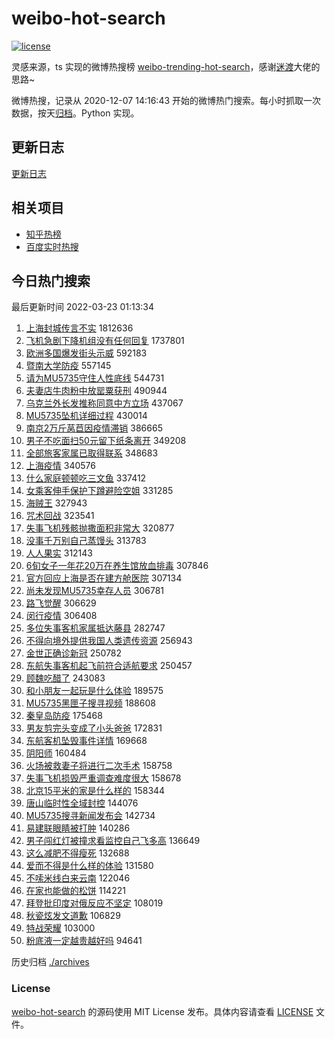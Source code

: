 # weibo-hot-search

[![license](https://img.shields.io/github/license/Arrackisarookie/weibo-hot-search)](https://github.com/Arrackisarookie/weibo-hot-search/blob/master/LICENSE)

灵感来源，ts 实现的微博热搜榜 [weibo-trending-hot-search](https://github.com/justjavac/weibo-trending-hot-search)，感谢[迷渡](https://github.com/justjavac)大佬的思路~

微博热搜，记录从 2020-12-07 14:16:43 开始的微博热门搜索。每小时抓取一次数据，按天[归档](./archives)。Python 实现。

## 更新日志
[更新日志](./UPDATE.md)

## 相关项目
+ [知乎热榜](https://github.com/Arrackisarookie/zhihu-top-search)
+ [百度实时热搜](https://github.com/Arrackisarookie/baidu-hot-search)

## 今日热门搜索

<!-- Rank Begin -->

最后更新时间 2022-03-23 01:13:34

1. [上海封城传言不实](https://s.weibo.com/weibo?q=%23%E4%B8%8A%E6%B5%B7%E5%B0%81%E5%9F%8E%E4%BC%A0%E8%A8%80%E4%B8%8D%E5%AE%9E%23&Refer=top) 1812636
1. [飞机急剧下降机组没有任何回复](https://s.weibo.com/weibo?q=%23%E9%A3%9E%E6%9C%BA%E6%80%A5%E5%89%A7%E4%B8%8B%E9%99%8D%E6%9C%BA%E7%BB%84%E6%B2%A1%E6%9C%89%E4%BB%BB%E4%BD%95%E5%9B%9E%E5%A4%8D%23&Refer=top) 1737801
1. [欧洲多国爆发街头示威](https://s.weibo.com/weibo?q=%23%E6%AC%A7%E6%B4%B2%E5%A4%9A%E5%9B%BD%E7%88%86%E5%8F%91%E8%A1%97%E5%A4%B4%E7%A4%BA%E5%A8%81%23&Refer=top) 592183
1. [暨南大学防疫](https://s.weibo.com/weibo?q=%E6%9A%A8%E5%8D%97%E5%A4%A7%E5%AD%A6%E9%98%B2%E7%96%AB&Refer=top) 557145
1. [请为MU5735守住人性底线](https://s.weibo.com/weibo?q=%23%E8%AF%B7%E4%B8%BAMU5735%E5%AE%88%E4%BD%8F%E4%BA%BA%E6%80%A7%E5%BA%95%E7%BA%BF%23&Refer=top) 544731
1. [夫妻店牛肉粉中放罂粟获刑](https://s.weibo.com/weibo?q=%23%E5%A4%AB%E5%A6%BB%E5%BA%97%E7%89%9B%E8%82%89%E7%B2%89%E4%B8%AD%E6%94%BE%E7%BD%82%E7%B2%9F%E8%8E%B7%E5%88%91%23&Refer=top) 490944
1. [乌克兰外长发推称同意中方立场](https://s.weibo.com/weibo?q=%23%E4%B9%8C%E5%85%8B%E5%85%B0%E5%A4%96%E9%95%BF%E5%8F%91%E6%8E%A8%E7%A7%B0%E5%90%8C%E6%84%8F%E4%B8%AD%E6%96%B9%E7%AB%8B%E5%9C%BA%23&Refer=top) 437067
1. [MU5735坠机详细过程](https://s.weibo.com/weibo?q=%23MU5735%E5%9D%A0%E6%9C%BA%E8%AF%A6%E7%BB%86%E8%BF%87%E7%A8%8B%23&Refer=top) 430014
1. [南京2万斤莴苣因疫情滞销](https://s.weibo.com/weibo?q=%23%E5%8D%97%E4%BA%AC2%E4%B8%87%E6%96%A4%E8%8E%B4%E8%8B%A3%E5%9B%A0%E7%96%AB%E6%83%85%E6%BB%9E%E9%94%80%23&Refer=top) 386665
1. [男子不吃面扫50元留下纸条离开](https://s.weibo.com/weibo?q=%23%E7%94%B7%E5%AD%90%E4%B8%8D%E5%90%83%E9%9D%A2%E6%89%AB50%E5%85%83%E7%95%99%E4%B8%8B%E7%BA%B8%E6%9D%A1%E7%A6%BB%E5%BC%80%23&Refer=top) 349208
1. [全部旅客家属已取得联系](https://s.weibo.com/weibo?q=%23%E5%85%A8%E9%83%A8%E6%97%85%E5%AE%A2%E5%AE%B6%E5%B1%9E%E5%B7%B2%E5%8F%96%E5%BE%97%E8%81%94%E7%B3%BB%23&Refer=top) 348683
1. [上海疫情](https://s.weibo.com/weibo?q=%23%E4%B8%8A%E6%B5%B7%E7%96%AB%E6%83%85%23&Refer=top) 340576
1. [什么家庭顿顿吃三文鱼](https://s.weibo.com/weibo?q=%E4%BB%80%E4%B9%88%E5%AE%B6%E5%BA%AD%E9%A1%BF%E9%A1%BF%E5%90%83%E4%B8%89%E6%96%87%E9%B1%BC&Refer=top) 337412
1. [女乘客伸手保护下蹲避险空姐](https://s.weibo.com/weibo?q=%23%E5%A5%B3%E4%B9%98%E5%AE%A2%E4%BC%B8%E6%89%8B%E4%BF%9D%E6%8A%A4%E4%B8%8B%E8%B9%B2%E9%81%BF%E9%99%A9%E7%A9%BA%E5%A7%90%23&Refer=top) 331285
1. [海贼王](https://s.weibo.com/weibo?q=%E6%B5%B7%E8%B4%BC%E7%8E%8B&Refer=top) 327943
1. [咒术回战](https://s.weibo.com/weibo?q=%E5%92%92%E6%9C%AF%E5%9B%9E%E6%88%98&Refer=top) 323541
1. [失事飞机残骸抛撒面积非常大](https://s.weibo.com/weibo?q=%23%E5%A4%B1%E4%BA%8B%E9%A3%9E%E6%9C%BA%E6%AE%8B%E9%AA%B8%E6%8A%9B%E6%92%92%E9%9D%A2%E7%A7%AF%E9%9D%9E%E5%B8%B8%E5%A4%A7%23&Refer=top) 320877
1. [没事千万别自己蒸馒头](https://s.weibo.com/weibo?q=%23%E6%B2%A1%E4%BA%8B%E5%8D%83%E4%B8%87%E5%88%AB%E8%87%AA%E5%B7%B1%E8%92%B8%E9%A6%92%E5%A4%B4%23&Refer=top) 313783
1. [人人果实](https://s.weibo.com/weibo?q=%E4%BA%BA%E4%BA%BA%E6%9E%9C%E5%AE%9E&Refer=top) 312143
1. [6旬女子一年花20万在养生馆放血排毒](https://s.weibo.com/weibo?q=%236%E6%97%AC%E5%A5%B3%E5%AD%90%E4%B8%80%E5%B9%B4%E8%8A%B120%E4%B8%87%E5%9C%A8%E5%85%BB%E7%94%9F%E9%A6%86%E6%94%BE%E8%A1%80%E6%8E%92%E6%AF%92%23&Refer=top) 307846
1. [官方回应上海是否在建方舱医院](https://s.weibo.com/weibo?q=%23%E5%AE%98%E6%96%B9%E5%9B%9E%E5%BA%94%E4%B8%8A%E6%B5%B7%E6%98%AF%E5%90%A6%E5%9C%A8%E5%BB%BA%E6%96%B9%E8%88%B1%E5%8C%BB%E9%99%A2%23&Refer=top) 307134
1. [尚未发现MU5735幸存人员](https://s.weibo.com/weibo?q=%23%E5%B0%9A%E6%9C%AA%E5%8F%91%E7%8E%B0MU5735%E5%B9%B8%E5%AD%98%E4%BA%BA%E5%91%98%23&Refer=top) 306781
1. [路飞觉醒](https://s.weibo.com/weibo?q=%E8%B7%AF%E9%A3%9E%E8%A7%89%E9%86%92&Refer=top) 306629
1. [闵行疫情](https://s.weibo.com/weibo?q=%E9%97%B5%E8%A1%8C%E7%96%AB%E6%83%85&Refer=top) 306408
1. [多位失事客机家属抵达藤县](https://s.weibo.com/weibo?q=%23%E5%A4%9A%E4%BD%8D%E5%A4%B1%E4%BA%8B%E5%AE%A2%E6%9C%BA%E5%AE%B6%E5%B1%9E%E6%8A%B5%E8%BE%BE%E8%97%A4%E5%8E%BF%23&Refer=top) 282747
1. [不得向境外提供我国人类遗传资源](https://s.weibo.com/weibo?q=%23%E4%B8%8D%E5%BE%97%E5%90%91%E5%A2%83%E5%A4%96%E6%8F%90%E4%BE%9B%E6%88%91%E5%9B%BD%E4%BA%BA%E7%B1%BB%E9%81%97%E4%BC%A0%E8%B5%84%E6%BA%90%23&Refer=top) 256943
1. [金世正确诊新冠](https://s.weibo.com/weibo?q=%23%E9%87%91%E4%B8%96%E6%AD%A3%E7%A1%AE%E8%AF%8A%E6%96%B0%E5%86%A0%23&Refer=top) 250782
1. [东航失事客机起飞前符合适航要求](https://s.weibo.com/weibo?q=%23%E4%B8%9C%E8%88%AA%E5%A4%B1%E4%BA%8B%E5%AE%A2%E6%9C%BA%E8%B5%B7%E9%A3%9E%E5%89%8D%E7%AC%A6%E5%90%88%E9%80%82%E8%88%AA%E8%A6%81%E6%B1%82%23&Refer=top) 250457
1. [顾魏吃醋了](https://s.weibo.com/weibo?q=%23%E9%A1%BE%E9%AD%8F%E5%90%83%E9%86%8B%E4%BA%86%23&Refer=top) 243083
1. [和小朋友一起玩是什么体验](https://s.weibo.com/weibo?q=%23%E5%92%8C%E5%B0%8F%E6%9C%8B%E5%8F%8B%E4%B8%80%E8%B5%B7%E7%8E%A9%E6%98%AF%E4%BB%80%E4%B9%88%E4%BD%93%E9%AA%8C%23&Refer=top) 189575
1. [MU5735黑匣子搜寻视频](https://s.weibo.com/weibo?q=%23MU5735%E9%BB%91%E5%8C%A3%E5%AD%90%E6%90%9C%E5%AF%BB%E8%A7%86%E9%A2%91%23&Refer=top) 188608
1. [秦皇岛防疫](https://s.weibo.com/weibo?q=%E7%A7%A6%E7%9A%87%E5%B2%9B%E9%98%B2%E7%96%AB&Refer=top) 175468
1. [男友剪完头变成了小头爸爸](https://s.weibo.com/weibo?q=%23%E7%94%B7%E5%8F%8B%E5%89%AA%E5%AE%8C%E5%A4%B4%E5%8F%98%E6%88%90%E4%BA%86%E5%B0%8F%E5%A4%B4%E7%88%B8%E7%88%B8%23&Refer=top) 172831
1. [东航客机坠毁事件详情](https://s.weibo.com/weibo?q=%23%E4%B8%9C%E8%88%AA%E5%AE%A2%E6%9C%BA%E5%9D%A0%E6%AF%81%E4%BA%8B%E4%BB%B6%E8%AF%A6%E6%83%85%23&Refer=top) 169668
1. [阴阳师](https://s.weibo.com/weibo?q=%E9%98%B4%E9%98%B3%E5%B8%88&Refer=top) 160484
1. [火场被救妻子将进行二次手术](https://s.weibo.com/weibo?q=%23%E7%81%AB%E5%9C%BA%E8%A2%AB%E6%95%91%E5%A6%BB%E5%AD%90%E5%B0%86%E8%BF%9B%E8%A1%8C%E4%BA%8C%E6%AC%A1%E6%89%8B%E6%9C%AF%23&Refer=top) 158758
1. [失事飞机损毁严重调查难度很大](https://s.weibo.com/weibo?q=%23%E5%A4%B1%E4%BA%8B%E9%A3%9E%E6%9C%BA%E6%8D%9F%E6%AF%81%E4%B8%A5%E9%87%8D%E8%B0%83%E6%9F%A5%E9%9A%BE%E5%BA%A6%E5%BE%88%E5%A4%A7%23&Refer=top) 158678
1. [北京15平米的家是什么样的](https://s.weibo.com/weibo?q=%23%E5%8C%97%E4%BA%AC15%E5%B9%B3%E7%B1%B3%E7%9A%84%E5%AE%B6%E6%98%AF%E4%BB%80%E4%B9%88%E6%A0%B7%E7%9A%84%23&Refer=top) 158344
1. [唐山临时性全域封控](https://s.weibo.com/weibo?q=%23%E5%94%90%E5%B1%B1%E4%B8%B4%E6%97%B6%E6%80%A7%E5%85%A8%E5%9F%9F%E5%B0%81%E6%8E%A7%23&Refer=top) 144076
1. [MU5735搜寻新闻发布会](https://s.weibo.com/weibo?q=%23MU5735%E6%90%9C%E5%AF%BB%E6%96%B0%E9%97%BB%E5%8F%91%E5%B8%83%E4%BC%9A%23&Refer=top) 142734
1. [易建联眼睛被打肿](https://s.weibo.com/weibo?q=%23%E6%98%93%E5%BB%BA%E8%81%94%E7%9C%BC%E7%9D%9B%E8%A2%AB%E6%89%93%E8%82%BF%23&Refer=top) 140286
1. [男子闯红灯被撞求看监控自己飞多高](https://s.weibo.com/weibo?q=%23%E7%94%B7%E5%AD%90%E9%97%AF%E7%BA%A2%E7%81%AF%E8%A2%AB%E6%92%9E%E6%B1%82%E7%9C%8B%E7%9B%91%E6%8E%A7%E8%87%AA%E5%B7%B1%E9%A3%9E%E5%A4%9A%E9%AB%98%23&Refer=top) 136649
1. [这么减肥不得瘦死](https://s.weibo.com/weibo?q=%23%E8%BF%99%E4%B9%88%E5%87%8F%E8%82%A5%E4%B8%8D%E5%BE%97%E7%98%A6%E6%AD%BB%23&Refer=top) 132688
1. [爱而不得是什么样的体验](https://s.weibo.com/weibo?q=%23%E7%88%B1%E8%80%8C%E4%B8%8D%E5%BE%97%E6%98%AF%E4%BB%80%E4%B9%88%E6%A0%B7%E7%9A%84%E4%BD%93%E9%AA%8C%23&Refer=top) 131580
1. [不嗦米线白来云南](https://s.weibo.com/weibo?q=%23%E4%B8%8D%E5%97%A6%E7%B1%B3%E7%BA%BF%E7%99%BD%E6%9D%A5%E4%BA%91%E5%8D%97%23&Refer=top) 122046
1. [在家也能做的松饼](https://s.weibo.com/weibo?q=%23%E5%9C%A8%E5%AE%B6%E4%B9%9F%E8%83%BD%E5%81%9A%E7%9A%84%E6%9D%BE%E9%A5%BC%23&Refer=top) 114221
1. [拜登批印度对俄反应不坚定](https://s.weibo.com/weibo?q=%23%E6%8B%9C%E7%99%BB%E6%89%B9%E5%8D%B0%E5%BA%A6%E5%AF%B9%E4%BF%84%E5%8F%8D%E5%BA%94%E4%B8%8D%E5%9D%9A%E5%AE%9A%23&Refer=top) 108019
1. [秋瓷炫发文道歉](https://s.weibo.com/weibo?q=%23%E7%A7%8B%E7%93%B7%E7%82%AB%E5%8F%91%E6%96%87%E9%81%93%E6%AD%89%23&Refer=top) 106829
1. [特战荣耀](https://s.weibo.com/weibo?q=%E7%89%B9%E6%88%98%E8%8D%A3%E8%80%80&Refer=top) 103000
1. [粉底液一定越贵越好吗](https://s.weibo.com/weibo?q=%23%E7%B2%89%E5%BA%95%E6%B6%B2%E4%B8%80%E5%AE%9A%E8%B6%8A%E8%B4%B5%E8%B6%8A%E5%A5%BD%E5%90%97%23&Refer=top) 94641
<!-- Rank End -->

历史归档 [./archives](./archives)

### License

[weibo-hot-search](https://github.com/Arrackisarookie/weibo-hot-search) 的源码使用 MIT License 发布。具体内容请查看 [LICENSE](./LICENSE) 文件。

